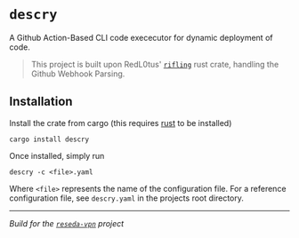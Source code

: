 # `descry`

A Github Action-Based CLI code exececutor for dynamic deployment of code.
> This project is built upon RedL0tus' [`rifling`](https://github.com/RedL0tus/rifling) rust crate, handling the Github Webhook Parsing.

## Installation
Install the crate from cargo (this requires [rust](https://www.rust-lang.org/tools/install) to be installed)

```
cargo install descry
```

Once installed, simply run

```
descry -c <file>.yaml
```

Where `<file>` represents the name of the configuration file. 
For a reference configuration file, see `descry.yaml` in the projects root directory.


-----
*Build for the [`reseda-vpn`](https://github.com/reseda-vpn) project*
